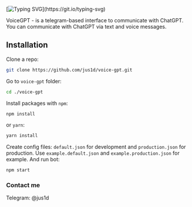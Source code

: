 [![Typing SVG](https://readme-typing-svg.demolab.com?font=Fira+Code&pause=1000&width=460&lines=VoiceGPT+-+communicate+with+GPT+easier!)](https://git.io/typing-svg)

VoiceGPT - is a telegram-based interface to communicate with ChatGPT. You can communicate with ChatGPT via text and voice messages.

## Installation

Clone a repo:

```bash
git clone https://github.com/jus1d/voice-gpt.git
```

Go to `voice-gpt` folder:

```bash
cd ./voice-gpt
```

Install packages with `npm`:

```bash
npm install
```

or `yarn`:

```bash
yarn install
```

Create config files: `default.json` for development and `production.json` for production. Use `example.default.json` and `example.production.json` for example. And run bot:

```bash
npm start
```

### Contact me

Telegram: @jus1d
